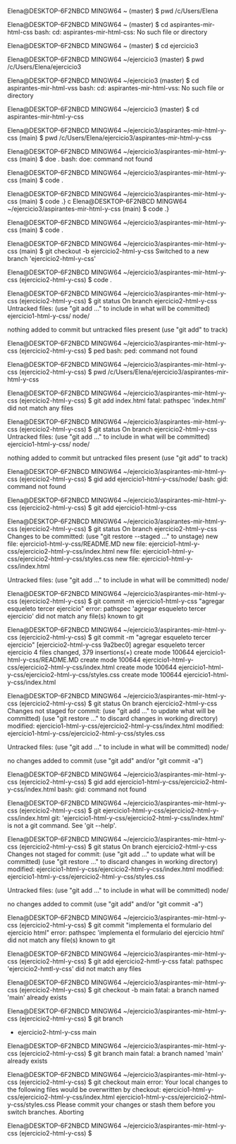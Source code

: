
Elena@DESKTOP-6F2NBCD MINGW64 ~ (master)
$ pwd
/c/Users/Elena

Elena@DESKTOP-6F2NBCD MINGW64 ~ (master)
$ cd aspirantes-mir-html-css
bash: cd: aspirantes-mir-html-css: No such file or directory

Elena@DESKTOP-6F2NBCD MINGW64 ~ (master)
$ cd ejercicio3

Elena@DESKTOP-6F2NBCD MINGW64 ~/ejercicio3 (master)
$ pwd
/c/Users/Elena/ejercicio3

Elena@DESKTOP-6F2NBCD MINGW64 ~/ejercicio3 (master)
$ cd aspirantes-mir-html-vss
bash: cd: aspirantes-mir-html-vss: No such file or directory

Elena@DESKTOP-6F2NBCD MINGW64 ~/ejercicio3 (master)
$ cd aspirantes-mir-html-y-css

Elena@DESKTOP-6F2NBCD MINGW64 ~/ejercicio3/aspirantes-mir-html-y-css (main)
$ pwd
/c/Users/Elena/ejercicio3/aspirantes-mir-html-y-css

Elena@DESKTOP-6F2NBCD MINGW64 ~/ejercicio3/aspirantes-mir-html-y-css (main)
$ doe .
bash: doe: command not found

Elena@DESKTOP-6F2NBCD MINGW64 ~/ejercicio3/aspirantes-mir-html-y-css (main)
$ code .

Elena@DESKTOP-6F2NBCD MINGW64 ~/ejercicio3/aspirantes-mir-html-y-css (main)
$ code .}
c
Elena@DESKTOP-6F2NBCD MINGW64 ~/ejercicio3/aspirantes-mir-html-y-css (main)
$ code .}

Elena@DESKTOP-6F2NBCD MINGW64 ~/ejercicio3/aspirantes-mir-html-y-css (main)
$ code .

Elena@DESKTOP-6F2NBCD MINGW64 ~/ejercicio3/aspirantes-mir-html-y-css (main)
$ git checkout -b ejercicio2-html-y-css
Switched to a new branch 'ejercicio2-html-y-css'

Elena@DESKTOP-6F2NBCD MINGW64 ~/ejercicio3/aspirantes-mir-html-y-css (ejercicio2-html-y-css)
$ code .

Elena@DESKTOP-6F2NBCD MINGW64 ~/ejercicio3/aspirantes-mir-html-y-css (ejercicio2-html-y-css)
$ git status
On branch ejercicio2-html-y-css
Untracked files:
  (use "git add <file>..." to include in what will be committed)
        ejercicio1-html-y-css/
        node/

nothing added to commit but untracked files present (use "git add" to track)

Elena@DESKTOP-6F2NBCD MINGW64 ~/ejercicio3/aspirantes-mir-html-y-css (ejercicio2-html-y-css)
$ ped
bash: ped: command not found

Elena@DESKTOP-6F2NBCD MINGW64 ~/ejercicio3/aspirantes-mir-html-y-css (ejercicio2-html-y-css)
$ pwd
/c/Users/Elena/ejercicio3/aspirantes-mir-html-y-css

Elena@DESKTOP-6F2NBCD MINGW64 ~/ejercicio3/aspirantes-mir-html-y-css (ejercicio2-html-y-css)
$ git add index.html
fatal: pathspec 'index.html' did not match any files

Elena@DESKTOP-6F2NBCD MINGW64 ~/ejercicio3/aspirantes-mir-html-y-css (ejercicio2-html-y-css)
$ git status
On branch ejercicio2-html-y-css
Untracked files:
  (use "git add <file>..." to include in what will be committed)
        ejercicio1-html-y-css/
        node/

nothing added to commit but untracked files present (use "git add" to track)

Elena@DESKTOP-6F2NBCD MINGW64 ~/ejercicio3/aspirantes-mir-html-y-css (ejercicio2-html-y-css)
$ gid add ejercicio1-html-y-css/node/
bash: gid: command not found

Elena@DESKTOP-6F2NBCD MINGW64 ~/ejercicio3/aspirantes-mir-html-y-css (ejercicio2-html-y-css)
$ git add ejercicio1-html-y-css

Elena@DESKTOP-6F2NBCD MINGW64 ~/ejercicio3/aspirantes-mir-html-y-css (ejercicio2-html-y-css)
$ git status
On branch ejercicio2-html-y-css
Changes to be committed:
  (use "git restore --staged <file>..." to unstage)
        new file:   ejercicio1-html-y-css/README.MD
        new file:   ejercicio1-html-y-css/ejercicio2-html-y-css/index.html
        new file:   ejercicio1-html-y-css/ejercicio2-html-y-css/styles.css
        new file:   ejercicio1-html-y-css/index.html

Untracked files:
  (use "git add <file>..." to include in what will be committed)
        node/


Elena@DESKTOP-6F2NBCD MINGW64 ~/ejercicio3/aspirantes-mir-html-y-css (ejercicio2-html-y-css)
$ git commit -m ejercicio1-html-y-css "agregar esqueleto tercer ejercicio"
error: pathspec 'agregar esqueleto tercer ejercicio' did not match any file(s) known to git

Elena@DESKTOP-6F2NBCD MINGW64 ~/ejercicio3/aspirantes-mir-html-y-css (ejercicio2-html-y-css)
$ git commit -m "agregar esqueleto tercer ejercicio"
[ejercicio2-html-y-css 9a2bec0] agregar esqueleto tercer ejercicio
 4 files changed, 379 insertions(+)
 create mode 100644 ejercicio1-html-y-css/README.MD
 create mode 100644 ejercicio1-html-y-css/ejercicio2-html-y-css/index.html
 create mode 100644 ejercicio1-html-y-css/ejercicio2-html-y-css/styles.css
 create mode 100644 ejercicio1-html-y-css/index.html

Elena@DESKTOP-6F2NBCD MINGW64 ~/ejercicio3/aspirantes-mir-html-y-css (ejercicio2-html-y-css)
$ git status
On branch ejercicio2-html-y-css
Changes not staged for commit:
  (use "git add <file>..." to update what will be committed)
  (use "git restore <file>..." to discard changes in working directory)
        modified:   ejercicio1-html-y-css/ejercicio2-html-y-css/index.html
        modified:   ejercicio1-html-y-css/ejercicio2-html-y-css/styles.css

Untracked files:
  (use "git add <file>..." to include in what will be committed)
        node/

no changes added to commit (use "git add" and/or "git commit -a")

Elena@DESKTOP-6F2NBCD MINGW64 ~/ejercicio3/aspirantes-mir-html-y-css (ejercicio2-html-y-css)
$ gid add  ejercicio1-html-y-css/ejercicio2-html-y-css/index.html
bash: gid: command not found

Elena@DESKTOP-6F2NBCD MINGW64 ~/ejercicio3/aspirantes-mir-html-y-css (ejercicio2-html-y-css)
$ git  ejercicio1-html-y-css/ejercicio2-html-y-css/index.html
git: 'ejercicio1-html-y-css/ejercicio2-html-y-css/index.html' is not a git command. See 'git --help'.

Elena@DESKTOP-6F2NBCD MINGW64 ~/ejercicio3/aspirantes-mir-html-y-css (ejercicio2-html-y-css)
$ git status
On branch ejercicio2-html-y-css
Changes not staged for commit:
  (use "git add <file>..." to update what will be committed)
  (use "git restore <file>..." to discard changes in working directory)
        modified:   ejercicio1-html-y-css/ejercicio2-html-y-css/index.html
        modified:   ejercicio1-html-y-css/ejercicio2-html-y-css/styles.css

Untracked files:
  (use "git add <file>..." to include in what will be committed)
        node/

no changes added to commit (use "git add" and/or "git commit -a")

Elena@DESKTOP-6F2NBCD MINGW64 ~/ejercicio3/aspirantes-mir-html-y-css (ejercicio2-html-y-css)
$ git commit "implementa el formulario del ejercicio html"
error: pathspec 'implementa el formulario del ejercicio html' did not match any file(s) known to git

Elena@DESKTOP-6F2NBCD MINGW64 ~/ejercicio3/aspirantes-mir-html-y-css (ejercicio2-html-y-css)
$ git add ejercicio2-hmtl-y-css
fatal: pathspec 'ejercicio2-hmtl-y-css' did not match any files

Elena@DESKTOP-6F2NBCD MINGW64 ~/ejercicio3/aspirantes-mir-html-y-css (ejercicio2-html-y-css)
$ git checkout -b main
fatal: a branch named 'main' already exists

Elena@DESKTOP-6F2NBCD MINGW64 ~/ejercicio3/aspirantes-mir-html-y-css (ejercicio2-html-y-css)
$ git branch
* ejercicio2-html-y-css
  main

Elena@DESKTOP-6F2NBCD MINGW64 ~/ejercicio3/aspirantes-mir-html-y-css (ejercicio2-html-y-css)
$ git branch main
fatal: a branch named 'main' already exists

Elena@DESKTOP-6F2NBCD MINGW64 ~/ejercicio3/aspirantes-mir-html-y-css (ejercicio2-html-y-css)
$ git checkout main
error: Your local changes to the following files would be overwritten by checkout:
        ejercicio1-html-y-css/ejercicio2-html-y-css/index.html
        ejercicio1-html-y-css/ejercicio2-html-y-css/styles.css
Please commit your changes or stash them before you switch branches.
Aborting

Elena@DESKTOP-6F2NBCD MINGW64 ~/ejercicio3/aspirantes-mir-html-y-css (ejercicio2-html-y-css)
$
